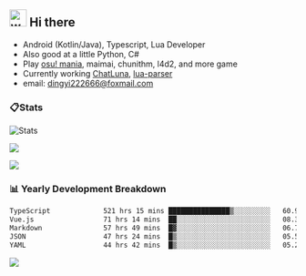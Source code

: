 ## <img alt="wave" src="https://raw.githubusercontent.com/MartinHeinz/MartinHeinz/master/wave.gif" width="30px"> Hi there

- Android (Kotlin/Java), Typescript, Lua Developer
- Also good at a little Python, C#
- Play [osu! mania](https://osu.ppy.sh/users/29808669), maimai, chunithm, l4d2, and more game
- Currently working [ChatLuna](https://github.com/ChatLunaLab), [lua-parser](https://github.com/dingyi222666/lua-parser)
- email: [dingyi222666@foxmail.com](mailto:dingyi222666@foxmail.com)

### 📋Stats

![Stats](https://github-readme-stats.vercel.app/api?username=dingyi222666&show_icons=true&icon_color=47A69E&title_color=47A69E&count_private=true)    

![](https://api.githubtrends.io/user/svg/dingyi222666/langs?time_range=one_year&include_private=True&loc_metric=changed&theme=classic)

![](http://github-profile-summary-cards.vercel.app/api/cards/productive-time?username=dingyi222666&theme=nord_dark&utcOffset=8)

### 📊 Yearly Development Breakdown

<!--START_SECTION:waka-->

```txt
TypeScript             521 hrs 15 mins ███████████████▒░░░░░░░░░   60.96 %
Vue.js                 71 hrs 14 mins  ██░░░░░░░░░░░░░░░░░░░░░░░   08.33 %
Markdown               57 hrs 49 mins  █▓░░░░░░░░░░░░░░░░░░░░░░░   06.76 %
JSON                   47 hrs 24 mins  █▒░░░░░░░░░░░░░░░░░░░░░░░   05.54 %
YAML                   44 hrs 42 mins  █▒░░░░░░░░░░░░░░░░░░░░░░░   05.23 %
```

<!--END_SECTION:waka-->

![](https://komarev.com/ghpvc/?username=dingyi222666)
